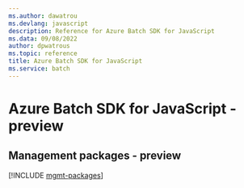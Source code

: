 ```yaml
---
ms.author: dawatrou
ms.devlang: javascript
description: Reference for Azure Batch SDK for JavaScript
ms.data: 09/08/2022
author: dpwatrous
ms.topic: reference
title: Azure Batch SDK for JavaScript
ms.service: batch
---
```

# Azure Batch SDK for JavaScript - preview

## Management packages - preview
[!INCLUDE [mgmt-packages](batch-mgmt-index.md)]